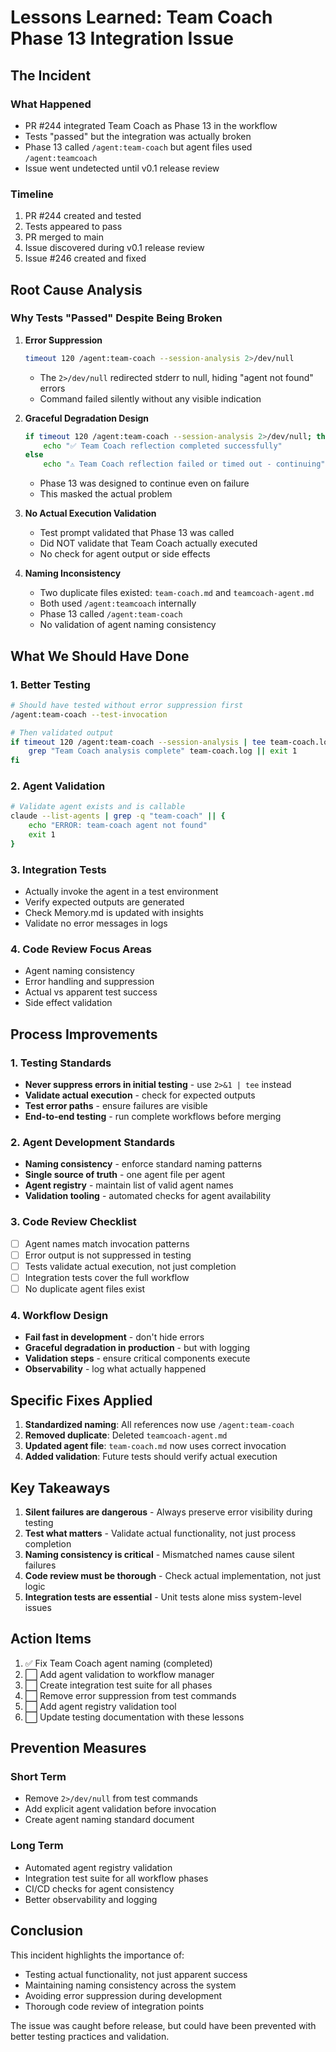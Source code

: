 # Lessons Learned: Team Coach Phase 13 Integration Issue

## The Incident

### What Happened
- PR #244 integrated Team Coach as Phase 13 in the workflow
- Tests "passed" but the integration was actually broken
- Phase 13 called `/agent:team-coach` but agent files used `/agent:teamcoach`
- Issue went undetected until v0.1 release review

### Timeline
1. PR #244 created and tested
2. Tests appeared to pass
3. PR merged to main
4. Issue discovered during v0.1 release review
5. Issue #246 created and fixed

## Root Cause Analysis

### Why Tests "Passed" Despite Being Broken

1. **Error Suppression**
   ```bash
   timeout 120 /agent:team-coach --session-analysis 2>/dev/null
   ```
   - The `2>/dev/null` redirected stderr to null, hiding "agent not found" errors
   - Command failed silently without any visible indication

2. **Graceful Degradation Design**
   ```bash
   if timeout 120 /agent:team-coach --session-analysis 2>/dev/null; then
       echo "✅ Team Coach reflection completed successfully"
   else
       echo "⚠️ Team Coach reflection failed or timed out - continuing"
   ```
   - Phase 13 was designed to continue even on failure
   - This masked the actual problem

3. **No Actual Execution Validation**
   - Test prompt validated that Phase 13 was called
   - Did NOT validate that Team Coach actually executed
   - No check for agent output or side effects

4. **Naming Inconsistency**
   - Two duplicate files existed: `team-coach.md` and `teamcoach-agent.md`
   - Both used `/agent:teamcoach` internally
   - Phase 13 called `/agent:team-coach`
   - No validation of agent naming consistency

## What We Should Have Done

### 1. Better Testing
```bash
# Should have tested without error suppression first
/agent:team-coach --test-invocation

# Then validated output
if timeout 120 /agent:team-coach --session-analysis | tee team-coach.log; then
    grep "Team Coach analysis complete" team-coach.log || exit 1
fi
```

### 2. Agent Validation
```bash
# Validate agent exists and is callable
claude --list-agents | grep -q "team-coach" || {
    echo "ERROR: team-coach agent not found"
    exit 1
}
```

### 3. Integration Tests
- Actually invoke the agent in a test environment
- Verify expected outputs are generated
- Check Memory.md is updated with insights
- Validate no error messages in logs

### 4. Code Review Focus Areas
- Agent naming consistency
- Error handling and suppression
- Actual vs apparent test success
- Side effect validation

## Process Improvements

### 1. Testing Standards
- **Never suppress errors in initial testing** - use `2>&1 | tee` instead
- **Validate actual execution** - check for expected outputs
- **Test error paths** - ensure failures are visible
- **End-to-end testing** - run complete workflows before merging

### 2. Agent Development Standards
- **Naming consistency** - enforce standard naming patterns
- **Single source of truth** - one agent file per agent
- **Agent registry** - maintain list of valid agent names
- **Validation tooling** - automated checks for agent availability

### 3. Code Review Checklist
- [ ] Agent names match invocation patterns
- [ ] Error output is not suppressed in testing
- [ ] Tests validate actual execution, not just completion
- [ ] Integration tests cover the full workflow
- [ ] No duplicate agent files exist

### 4. Workflow Design
- **Fail fast in development** - don't hide errors
- **Graceful degradation in production** - but with logging
- **Validation steps** - ensure critical components execute
- **Observability** - log what actually happened

## Specific Fixes Applied

1. **Standardized naming**: All references now use `/agent:team-coach`
2. **Removed duplicate**: Deleted `teamcoach-agent.md`
3. **Updated agent file**: `team-coach.md` now uses correct invocation
4. **Added validation**: Future tests should verify actual execution

## Key Takeaways

1. **Silent failures are dangerous** - Always preserve error visibility during testing
2. **Test what matters** - Validate actual functionality, not just process completion
3. **Naming consistency is critical** - Mismatched names cause silent failures
4. **Code review must be thorough** - Check actual implementation, not just logic
5. **Integration tests are essential** - Unit tests alone miss system-level issues

## Action Items

1. ✅ Fix Team Coach agent naming (completed)
2. ⬜ Add agent validation to workflow manager
3. ⬜ Create integration test suite for all phases
4. ⬜ Remove error suppression from test commands
5. ⬜ Add agent registry validation tool
6. ⬜ Update testing documentation with these lessons

## Prevention Measures

### Short Term
- Remove `2>/dev/null` from test commands
- Add explicit agent validation before invocation
- Create agent naming standard document

### Long Term
- Automated agent registry validation
- Integration test suite for all workflow phases
- CI/CD checks for agent consistency
- Better observability and logging

## Conclusion

This incident highlights the importance of:
- Testing actual functionality, not just apparent success
- Maintaining naming consistency across the system
- Avoiding error suppression during development
- Thorough code review of integration points

The issue was caught before release, but could have been prevented with better testing practices and validation.
